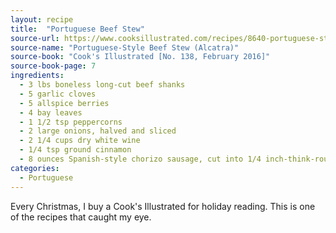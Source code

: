 ```yaml
---
layout: recipe
title:  "Portuguese Beef Stew"
source-url: https://www.cooksillustrated.com/recipes/8640-portuguese-style-beef-stew-alcatra
source-name: "Portuguese-Style Beef Stew (Alcatra)"
source-book: "Cook's Illustrated [No. 138, February 2016]"
source-book-page: 7
ingredients:
  - 3 lbs boneless long-cut beef shanks
  - 5 garlic cloves
  - 5 allspice berries
  - 4 bay leaves
  - 1 1/2 tsp peppercorns
  - 2 large onions, halved and sliced
  - 2 1/4 cups dry white wine
  - 1/4 tsp ground cinnamon
  - 8 ounces Spanish-style chorizo sausage, cut into 1/4 inch-think-rounds
categories:
  - Portuguese
---
```


Every Christmas, I buy a Cook's Illustrated for holiday reading. This is one of the recipes that caught my eye.

